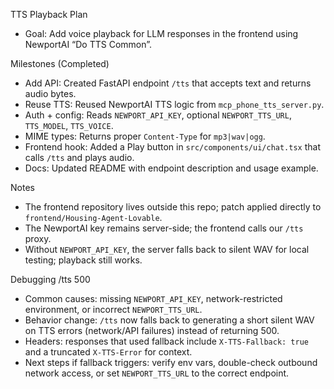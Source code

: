 TTS Playback Plan

- Goal: Add voice playback for LLM responses in the frontend using NewportAI “Do TTS Common”.

Milestones (Completed)

- Add API: Created FastAPI endpoint `/tts` that accepts text and returns audio bytes.
- Reuse TTS: Reused NewportAI TTS logic from `mcp_phone_tts_server.py`.
- Auth + config: Reads `NEWPORT_API_KEY`, optional `NEWPORT_TTS_URL`, `TTS_MODEL`, `TTS_VOICE`.
- MIME types: Returns proper `Content-Type` for `mp3|wav|ogg`.
- Frontend hook: Added a Play button in `src/components/ui/chat.tsx` that calls `/tts` and plays audio.
- Docs: Updated README with endpoint description and usage example.

Notes

- The frontend repository lives outside this repo; patch applied directly to `frontend/Housing-Agent-Lovable`.
- The NewportAI key remains server-side; the frontend calls our `/tts` proxy.
- Without `NEWPORT_API_KEY`, the server falls back to silent WAV for local testing; playback still works.

Debugging /tts 500

- Common causes: missing `NEWPORT_API_KEY`, network-restricted environment, or incorrect `NEWPORT_TTS_URL`.
- Behavior change: `/tts` now falls back to generating a short silent WAV on TTS errors (network/API failures) instead of returning 500.
- Headers: responses that used fallback include `X-TTS-Fallback: true` and a truncated `X-TTS-Error` for context.
- Next steps if fallback triggers: verify env vars, double-check outbound network access, or set `NEWPORT_TTS_URL` to the correct endpoint.
